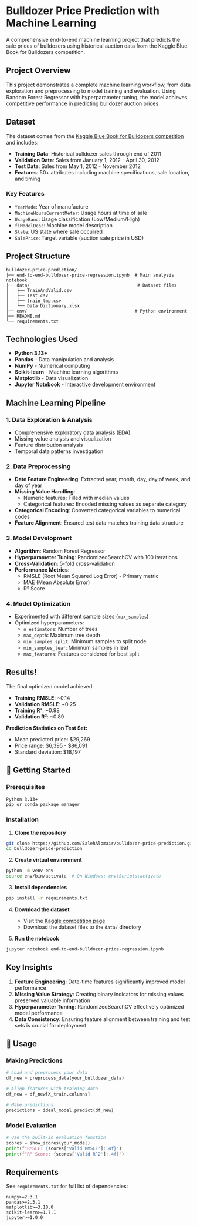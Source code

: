 # Bulldozer Price Prediction with Machine Learning

A comprehensive end-to-end machine learning project that predicts the sale prices of bulldozers using historical auction data from the Kaggle Blue Book for Bulldozers competition.

## Project Overview

This project demonstrates a complete machine learning workflow, from data exploration and preprocessing to model training and evaluation. Using Random Forest Regressor with hyperparameter tuning, the model achieves competitive performance in predicting bulldozer auction prices.

## Dataset

The dataset comes from the [Kaggle Blue Book for Bulldozers competition](https://www.kaggle.com/competitions/bluebook-for-bulldozers/data) and includes:

- **Training Data**: Historical bulldozer sales through end of 2011
- **Validation Data**: Sales from January 1, 2012 - April 30, 2012
- **Test Data**: Sales from May 1, 2012 - November 2012
- **Features**: 50+ attributes including machine specifications, sale location, and timing

### Key Features
- `YearMade`: Year of manufacture
- `MachineHoursCurrentMeter`: Usage hours at time of sale
- `UsageBand`: Usage classification (Low/Medium/High)
- `fiModelDesc`: Machine model description
- `State`: US state where sale occurred
- `SalePrice`: Target variable (auction sale price in USD)

## Project Structure

```
bulldozer-price-prediction/
├── end-to-end-bulldozer-price-regression.ipynb  # Main analysis notebook
├── data/                                         # Dataset files
│   ├── TrainAndValid.csv
│   ├── Test.csv
│   ├── train_tmp.csv
│   └── Data Dictionary.xlsx
├── env/                                         # Python environment
├── README.md
└── requirements.txt
```

## Technologies Used

- **Python 3.13+**
- **Pandas** - Data manipulation and analysis
- **NumPy** - Numerical computing
- **Scikit-learn** - Machine learning algorithms
- **Matplotlib** - Data visualization
- **Jupyter Notebook** - Interactive development environment

## Machine Learning Pipeline

### 1. Data Exploration & Analysis
- Comprehensive exploratory data analysis (EDA)
- Missing value analysis and visualization
- Feature distribution analysis
- Temporal data patterns investigation

### 2. Data Preprocessing
- **Date Feature Engineering**: Extracted year, month, day, day of week, and day of year
- **Missing Value Handling**: 
  - Numeric features: Filled with median values
  - Categorical features: Encoded missing values as separate category
- **Categorical Encoding**: Converted categorical variables to numerical codes
- **Feature Alignment**: Ensured test data matches training data structure

### 3. Model Development
- **Algorithm**: Random Forest Regressor
- **Hyperparameter Tuning**: RandomizedSearchCV with 100 iterations
- **Cross-Validation**: 5-fold cross-validation
- **Performance Metrics**: 
  - RMSLE (Root Mean Squared Log Error) - Primary metric
  - MAE (Mean Absolute Error)
  - R² Score

### 4. Model Optimization
- Experimented with different sample sizes (`max_samples`)
- Optimized hyperparameters:
  - `n_estimators`: Number of trees
  - `max_depth`: Maximum tree depth
  - `min_samples_split`: Minimum samples to split node
  - `min_samples_leaf`: Minimum samples in leaf
  - `max_features`: Features considered for best split

## Results!

The final optimized model achieved:
- **Training RMSLE**: ~0.14
- **Validation RMSLE**: ~0.25
- **Training R²**: ~0.98
- **Validation R²**: ~0.89

**Prediction Statistics on Test Set:**
- Mean predicted price: $29,269
- Price range: $6,395 - $86,091
- Standard deviation: $18,197

## 🚀 Getting Started

### Prerequisites
```bash
Python 3.13+
pip or conda package manager
```

### Installation

1. **Clone the repository**
```bash
git clone https://github.com/SalehAlomair/bulldozer-price-prediction.git
cd bulldozer-price-prediction
```

2. **Create virtual environment**
```bash
python -m venv env
source env/bin/activate  # On Windows: env\Scripts\activate
```

3. **Install dependencies**
```bash
pip install -r requirements.txt
```

4. **Download the dataset**
   - Visit the [Kaggle competition page](https://www.kaggle.com/competitions/bluebook-for-bulldozers/data)
   - Download the dataset files to the `data/` directory

5. **Run the notebook**
```bash
jupyter notebook end-to-end-bulldozer-price-regression.ipynb
```

## Key Insights

1. **Feature Engineering**: Date-time features significantly improved model performance
2. **Missing Value Strategy**: Creating binary indicators for missing values preserved valuable information
3. **Hyperparameter Tuning**: RandomizedSearchCV effectively optimized model performance
4. **Data Consistency**: Ensuring feature alignment between training and test sets is crucial for deployment

## 🔧 Usage

### Making Predictions

```python
# Load and preprocess your data
df_new = preprocess_data(your_bulldozer_data)

# Align features with training data
df_new = df_new[X_train.columns]

# Make predictions
predictions = ideal_model.predict(df_new)
```

### Model Evaluation

```python
# Use the built-in evaluation function
scores = show_scores(your_model)
print(f"RMSLE: {scores['Valid RMSLE']:.4f}")
print(f"R² Score: {scores['Valid R^2']:.4f}")
```

## Requirements

See `requirements.txt` for full list of dependencies:

```
numpy>=2.3.1
pandas>=2.3.1
matplotlib>=3.10.0
scikit-learn>=1.7.1
jupyter>=1.0.0
```
